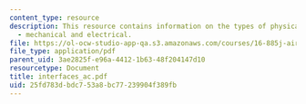 ```yaml
---
content_type: resource
description: This resource contains information on the types of physical interfaces
  - mechanical and electrical.
file: https://ol-ocw-studio-app-qa.s3.amazonaws.com/courses/16-885j-aircraft-systems-engineering-fall-2005/25fd783dbdc753a8bc77239904f389fb_interfaces_ac.pdf
file_type: application/pdf
parent_uid: 3ae2825f-e96a-4412-1b63-48f204147d10
resourcetype: Document
title: interfaces_ac.pdf
uid: 25fd783d-bdc7-53a8-bc77-239904f389fb
---
```

